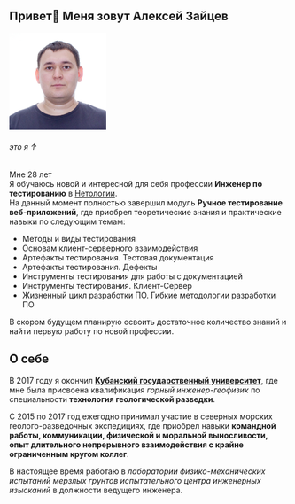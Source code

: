 ## Привет👋 Меня зовут Алексей Зайцев  

<img src="1.jpg" width="175" height="175" />

###### это я ↑

Мне 28 лет  
Я обучаюсь новой и интересной для себя профессии **Инженер по тестированию** в [Нетологии](https://netology.ru/).  
На данный момент полностью завершил модуль **Ручное тестирование веб-приложений**, где приобрел теоретические знания и практические навыки по следующим темам:
* Методы и виды тестирования
* Основам клиент-серверного взаимодействия
* Артефакты тестирования. Тестовая документация
* Артефакты тестирования. Дефекты
* Инструменты тестирования для работы с документацией
* Инструменты тестирования. Клиент-Сервер
* Жизненный цикл разработки ПО. Гибкие методологии разработки ПО

В скором будущем планирую освоить достаточное количество знаний и найти первую работу по новой профессии.


## О себе

В 2017 году я окончил [**Кубанский государственный университет**](https://www.kubsu.ru/), где мне была присвоена квалификация *горный инженер-геофизик* по специальности **технология геологической разведки**.  

С 2015 по 2017 год ежегодно принимал участие в северных морских геолого-разведочных экспедициях, где приобрел навыки **командной работы, коммуникации, физической и моральной выносливости, опыт длительного непрерывного взаимодействия с крайне ограниченным кругом коллег**.

В настоящее время работаю в *лаборатории физико-механических испытаний мерзлых грунтов испытательного центра инженерных изысканий* в должности ведущего инженера.  
